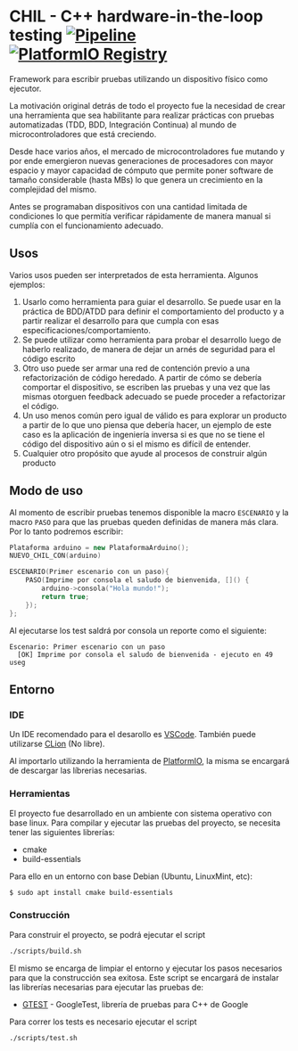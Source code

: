 # CHIL - C++ hardware-in-the-loop testing [![Pipeline](https://github.com/joacomf/chil/actions/workflows/pipeline.yml/badge.svg?branch=master)](https://github.com/joacomf/chil/actions/workflows/pipeline.yml) [![PlatformIO Registry](https://badges.registry.platformio.org/packages/joacomf/library/Chil.svg)](https://registry.platformio.org/libraries/joacomf/Chil)

Framework para escribir pruebas utilizando un dispositivo físico como ejecutor.

La motivación original detrás de todo el proyecto fue la necesidad de crear una herramienta que sea habilitante para realizar prácticas con pruebas automatizadas (TDD, BDD, Integración Continua) al mundo de microcontroladores que está creciendo. 

Desde hace varios años, el mercado de microcontroladores fue mutando y por ende emergieron nuevas generaciones de procesadores con mayor espacio y mayor capacidad de cómputo que permite poner software de tamaño considerable (hasta MBs) lo que genera un crecimiento en la complejidad del mismo. 

Antes se programaban dispositivos con una cantidad limitada de condiciones lo que permitía verificar rápidamente de manera manual si cumplía con el funcionamiento adecuado. 

## Usos

Varios usos pueden ser interpretados de esta herramienta. Algunos ejemplos:
1. Usarlo como herramienta para guiar el desarrollo. Se puede usar en la práctica de BDD/ATDD para definir el comportamiento del producto y a partir realizar el desarrollo para que cumpla con esas especificaciones/comportamiento.
2. Se puede utilizar como herramienta para probar el desarrollo luego de haberlo realizado, de manera de dejar un arnés de seguridad para el código escrito
3. Otro uso puede ser armar una red de contención previo a una refactorización de código heredado. A partir de cómo se debería comportar el dispositivo, se escriben las pruebas y una vez que las mismas otorguen feedback adecuado se puede proceder a refactorizar el código.
4. Un uso menos común pero igual de válido es para explorar un producto a partir de lo que uno piensa que debería hacer, un ejemplo de este caso es la aplicación de ingeniería inversa si es que no se tiene el código del dispositivo aún o si el mismo es difícil de entender.
5. Cualquier otro propósito que ayude al procesos de construir algún producto

## Modo de uso

Al momento de escribir pruebas tenemos disponible la macro `ESCENARIO` y la macro `PASO` para que las pruebas queden
definidas de manera más clara. Por lo tanto podremos escribir:

```c++
Plataforma arduino = new PlataformaArduino();
NUEVO_CHIL_CON(arduino)

ESCENARIO(Primer escenario con un paso){
    PASO(Imprime por consola el saludo de bienvenida, []() {
        arduino->consola("Hola mundo!");
        return true;
    });
};
```

Al ejecutarse los test saldrá por consola un reporte como el siguiente:

```
Escenario: Primer escenario con un paso
  [OK] Imprime por consola el saludo de bienvenida - ejecuto en 49 useg
```

## Entorno

### IDE
Un IDE recomendado para el desarollo es [VSCode](https://code.visualstudio.com/). 
También puede utilizarse [CLion](https://www.jetbrains.com/es-es/clion/) (No libre).

Al importarlo utilizando la herramienta de [PlatformIO](https://platformio.org/), la misma se encargará de descargar las líbrerias necesarias.

### Herramientas
El proyecto fue desarrollado en un ambiente con sistema operativo con base linux. 
Para compilar y ejecutar las pruebas del proyecto, se necesita tener las siguientes librerías:
- cmake
- build-essentials

Para ello en un entorno con base Debian (Ubuntu, LinuxMint, etc):
```sh
$ sudo apt install cmake build-essentials
```

### Construcción
Para construir el proyecto, se podrá ejecutar el script
```sh
./scripts/build.sh
```
El mismo se encarga de limpiar el entorno y ejecutar los pasos necesarios para que la construcción sea exitosa.
Este script se encargará de instalar las librerías necesarias para ejecutar las pruebas de:
* [GTEST](https://github.com/google/googletest) - GoogleTest, librería de pruebas para C++ de Google

Para correr los tests es necesario ejecutar el script
```sh
./scripts/test.sh
```